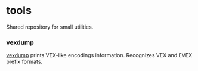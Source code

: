 # tools

Shared repository for small utilities.

### vexdump

[vexdump](src/vexdump) prints VEX-like encodings information.
Recognizes VEX and EVEX prefix formats.
